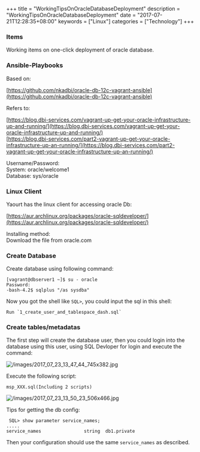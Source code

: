 +++
title = "WorkingTipsOnOracleDatabaseDeployment"
description = "WorkingTipsOnOracleDatabaseDeployment"
date = "2017-07-21T12:28:35+08:00"
keywords = ["Linux"]
categories = ["Technology"]
+++
### Items
Working items on one-click deployment of oracle database.     

### Ansible-Playbooks
Based on:   

[https://github.com/nkadbi/oracle-db-12c-vagrant-ansible](https://github.com/nkadbi/oracle-db-12c-vagrant-ansible)    

Refers to:    

[https://blog.dbi-services.com/vagrant-up-get-your-oracle-infrastructure-up-and-running/](https://blog.dbi-services.com/vagrant-up-get-your-oracle-infrastructure-up-and-running/)    
[https://blog.dbi-services.com/part2-vagrant-up-get-your-oracle-infrastructure-up-an-running/](https://blog.dbi-services.com/part2-vagrant-up-get-your-oracle-infrastructure-up-an-running/)    

Username/Password:    
System: oracle/welcome1    
Database: sys/oracle    

### Linux Client
Yaourt has the linux client for accessing oracle Db:   

[https://aur.archlinux.org/packages/oracle-sqldeveloper/](https://aur.archlinux.org/packages/oracle-sqldeveloper/)    

Installing method:   
Download the file from oracle.com

### Create Database
Create database using following command:    

```
[vagrant@dbserver1 ~]$ su - oracle
Password: 
-bash-4.2$ sqlplus "/as sysdba"
```
Now you got the shell like `SQL>`, you could input the sql in this shell:     

```
Run `1_create_user_and_tablespace_dash.sql`
```
### Create tables/metadatas
The first step will create the database user, then you could login into the
database using this user, using SQL Devloper for login and execute the
command:    

![/images/2017_07_23_13_47_44_745x382.jpg](/images/2017_07_23_13_47_44_745x382.jpg)

Execute the following script:    

```
msp_XXX.sql(Including 2 scripts)   
```

![/images/2017_07_23_13_50_23_506x466.jpg](/images/2017_07_23_13_50_23_506x466.jpg)

Tips for getting the db config:    

```
 SQL> show parameter service_names;
.....
service_names			     string	 db1.private
```
Then your configuration should use the same `service_names` as described.    
